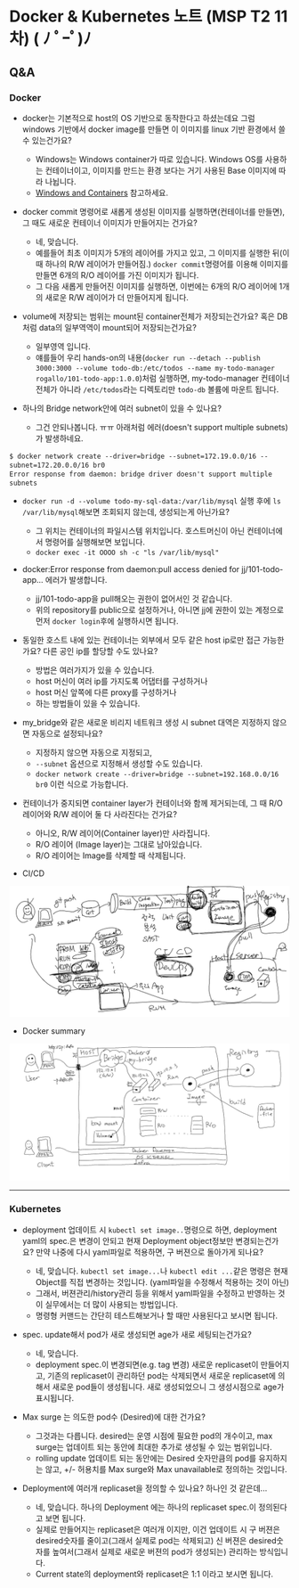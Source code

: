 # Docker & Kubernetes 노트 (MSP T2 11차) ( ﾉ ﾟｰﾟ)ﾉ

## Q&A

### Docker

- docker는 기본적으로 host의 OS 기반으로 동작한다고 하셨는데요 그럼 windows 기반에서 docker image를 만들면 이 이미지를 linux 기반 환경에서 쓸 수 있는건가요?
  - Windows는 Windows container가 따로 있습니다. Windows OS를 사용하는 컨테이너이고, 이미지를 만드는 환경 보다는 거기 사용된 Base 이미지에 따라 나뉩니다.
  - [Windows and Containers](https://docs.microsoft.com/en-us/virtualization/windowscontainers/about/) 참고하세요.


- docker commit 명령어로 새롭게 생성된 이미지를 실행하면(컨테이너를 만들면), 그 때도 새로운 컨테이너 이미지가 만들어지는 건가요?
  - 네, 맞습니다.
  - 예를들어 최초 이미지가 5개의 레이어를 가지고 있고, 그 이미지를 실행한 뒤(이 때 하나의 R/W 레이어가 만들어짐.) `docker commit`명령어를 이용해 이미지를 만들면 6개의 R/O 레이어를 가진 이미지가 됩니다.
  - 그 다음 새롭게 만들어진 이미지를 실행하면, 이번에는 6개의 R/O 레이어에 1개의 새로운 R/W 레이어가 더 만들어지게 됩니다.

- volume에 저장되는 범위는 mount된 container전체가 저장되는건가요? 혹은 DB처럼 data의 일부역역이 mount되어 저장되는건가요?
  - 일부영역 입니다.
  - 얘를들어 우리 hands-on의 내용(`docker run --detach --publish 3000:3000 --volume todo-db:/etc/todos --name my-todo-manager rogallo/101-todo-app:1.0.0`)처럼 실행하면, my-todo-manager 컨테이너 전체가 아니라 `/etc/todos`라는 디렉토리만 `todo-db` 볼륨에 마운트 됩니다.

- 하나의 Bridge network안에 여러 subnet이 있을 수 있나요?
  - 그건 안되나봅니다. ㅠㅠ 아래처럼 에러(doesn't support multiple subnets)가 발생하네요.
```
$ docker network create --driver=bridge --subnet=172.19.0.0/16 --subnet=172.20.0.0/16 br0
Error response from daemon: bridge driver doesn't support multiple subnets
```

- `docker run -d --volume todo-my-sql-data:/var/lib/mysql` 실행 후에 `ls /var/lib/mysql`해보면 조회되지 않는데, 생성되는게 아닌가요?
  - 그 위치는 컨테이너의 파일시스템 위치입니다. 호스트머신이 아닌 컨테이너에서 명령어를 실행해보면 보입니다.
  - `docker exec -it OOOO sh -c "ls /var/lib/mysql"`

- docker:Error response from daemon:pull access denied for jj/101-todo-app... 에러가 발생합니다.
  - jj/101-todo-app을 pull해오는 권한이 없어서인 것 같습니다.
  - 위의 repository를 public으로 설정하거나, 아니면 jj에 권한이 있는 계정으로 먼저 `docker login`후에 실행하시면 됩니다.

- 동일한 호스트 내에 있는 컨테이너는 외부에서 모두 같은 host ip로만 접근 가능한가요? 다른 공인 ip를 할당할 수도 있나요?
  - 방법은 여러가지가 있을 수 있습니다.
  - host 머신이 여러 ip를 가지도록 어댑터를 구성하거나
  - host 머신 앞쪽에 다른 proxy를 구성하거나
  - 하는 방법들이 있을 수 있습니다.


- my_bridge와 같은 새로운 비리지 네트워크 생성 시 subnet 대역은 지정하지 않으면 자동으로 설정되나요?
  - 지정하지 않으면 자동으로 지정되고,
  - `--subnet` 옵션으로 지정해서 생성할 수도 있습니다.
  - `docker network create --driver=bridge --subnet=192.168.0.0/16 br0` 이런 식으로 가능합니다.

- 컨테이너가 중지되면 container layer가 컨테이너와 함께 제거되는데, 그 때 R/O 레이어와 R/W 레이어 둘 다 사라진다는 건가요?
  - 아니오, R/W 레이어(Container layer)만 사라집니다.
  - R/O 레이어 (Image layer)는 그대로 남아있습니다.
  - R/O 레이어는 Image를 삭제할 때 삭제됩니다.

- CI/CD  

![](img/cicd_11.png)

- Docker summary  

![](img/docker_summary_11.png)

---

### Kubernetes

- deployment 업데이트 시 `kubectl set image..`명령으로 하면, deployment yaml의 spec.은 변경이 안되고 현재 Deployment object정보만 변경되는건가요? 만약 나중에 다시 yaml파일로 적용하면, 구 버젼으로 돌아가게 되나요?
  - 네, 맞습니다. `kubectl set image...`나 `kubectl edit ...`같은 명령은 현재 Object를 직접 변경하는 것입니다. (yaml파일을 수정해서 적용하는 것이 아닌)
  - 그래서, 버젼관리/history관리 등을 위해서 yaml파일을 수정하고 반영하는 것이 실무에서는 더 많이 사용되는 방법입니다.
  - 명령형 커맨드는 간단히 테스트해보거나 할 때만 사용된다고 보시면 됩니다.

- spec. update해서 pod가 새로 생성되면 age가 새로 세팅되는건가요?
  - 네, 맞습니다.
  - deployment spec.이 변경되면(e.g. tag 변경) 새로운 replicaset이 만들어지고, 기존의 replicaset이 관리하던 pod는 삭제되면서 새로운 replicaset에 의해서 새로운 pod들이 생성됩니다. 새로 생성되었으니 그 생성시점으로 age가 표시됩니다.

- Max surge 는 의도한 pod수 (Desired)에 대한 건가요?
  - 그것과는 다릅니다. desired는 운영 시점에 필요한 pod의 개수이고, max surge는 업데이트 되는 동안에 최대한 추가로 생성될 수 있는 범위입니다.
  - rolling update 업데이트 되는 동안에는 Desired 숫자만큼의 pod를 유지하지는 않고, +/- 허용치를 Max surge와 Max unavailable로 정의하는 것입니다.

- Deployment에 여러개 replicaset을 정의할 수 있나요? 하나인 것 같은데...
  - 네, 맞습니다. 하나의 Deployment 에는 하나의 replicaset spec.이 정의된다고 보면 됩니다.
  - 실제로 만들어지는 replicaset은 여러개 이지만, 이건 업데이트 시 구 버젼은 desired숫자를 줄이고(그래서 실제로 pod는 삭제되고) 신 버젼은 desired숫자를 높여서(그래서 실제로 새로운 버젼의 pod가 생성되는) 관리하는 방식입니다.
  - Current state의 deployment와 replicaset은 1:1 이라고 보시면 됩니다.
